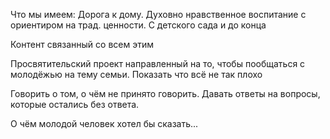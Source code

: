 Что мы имеем:
Дорога к дому. Духовно нравственное воспитание с ориентиром на трад. ценности.
С детского сада и до конца

Контент связанный со всем этим

Просвятительский проект направленный на то, чтобы пообщаться с молодёжью на тему семьи. Показать что всё не так плохо

Говорить о том, о чём не принято говорить.
Давать ответы на вопросы, которые остались без ответа. 

О чём молодой человек хотел бы сказать...

